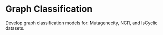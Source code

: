 # Graph Classification
Develop graph classification models for: Mutagenecity, NCI1, and IsCyclic datasets.
